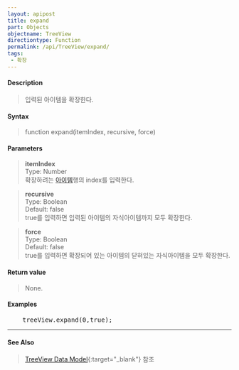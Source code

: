```yaml
---
layout: apipost
title: expand
part: Objects
objectname: TreeView
directiontype: Function
permalink: /api/TreeView/expand/
tags:
 - 확장
---
```



#### Description

> 입력된 아이템을 확장한다.

#### Syntax

> function expand(itemIndex, recursive, force)

#### Parameters

> **itemIndex**  
> Type: Number  
> 확장하려는 [아이템](/api/features/Grid%20Item/)행의 index를 입력한다.  

> **recursive**  
> Type: Boolean  
> Default: false  
> true를 입력하면 입력된 아이템의 자식아이템까지 모두 확장한다.  

> **force**  
> Type: Boolean  
> Default: false  
> true를 입력하면 확장되어 있는 아이템의 닫혀있는 자식아이템을 모두 확장한다.

#### Return value

> None.

#### Examples 

<pre class="prettyprint">
    treeView.expand(0,true);
</pre>

---

#### See Also

> [TreeView Data Model](http://demo.realgrid.net/Demo/TreeDataModel){:target="_blank"} 참조    
